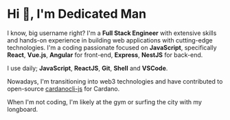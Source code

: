 # Hi 👋, I'm Dedicated Man

I know, big username right?
I'm a **Full Stack Engineer** with extensive skills and hands-on experience in building web applications with cutting-edge technologies. I'm a coding passionate focused on **JavaScript**, specifically **React**, **Vue.js**, **Angular** for front-end, **Express**, **NestJS** for back-end.

I use daily; **JavaScript**, **ReactJS**, **Git**, **Shell** and **VSCode**.

Nowadays, I'm transitioning into web3 technologies and have contributed to open-source [cardanocli-js](https://github.com/shareslake/cardanocli-js) for Cardano.

When I'm not coding, I'm likely at the gym or surfing the city with my longboard.
